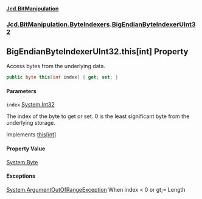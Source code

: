 #### [Jcd.BitManipulation](index.md 'index')

### [Jcd.BitManipulation.ByteIndexers](Jcd.BitManipulation.ByteIndexers.md 'Jcd.BitManipulation.ByteIndexers').[BigEndianByteIndexerUInt32](Jcd.BitManipulation.ByteIndexers.BigEndianByteIndexerUInt32.md 'Jcd.BitManipulation.ByteIndexers.BigEndianByteIndexerUInt32')

## BigEndianByteIndexerUInt32.this[int] Property

Access bytes from the underlying data.

```csharp
public byte this[int index] { get; set; }
```

#### Parameters

<a name='Jcd.BitManipulation.ByteIndexers.BigEndianByteIndexerUInt32.this[int].index'></a>

`index` [System.Int32](https://docs.microsoft.com/en-us/dotnet/api/System.Int32 'System.Int32')

The index of the byte to get or set. 0 is the least significant byte from the underlying storage.

Implements [this[int]](Jcd.BitManipulation.ByteIndexers.IByteIndexer.this[int].md 'Jcd.BitManipulation.ByteIndexers.IByteIndexer.this[int]')

#### Property Value

[System.Byte](https://docs.microsoft.com/en-us/dotnet/api/System.Byte 'System.Byte')

#### Exceptions

[System.ArgumentOutOfRangeException](https://docs.microsoft.com/en-us/dotnet/api/System.ArgumentOutOfRangeException 'System.ArgumentOutOfRangeException')
When index < 0 or gt;= Length